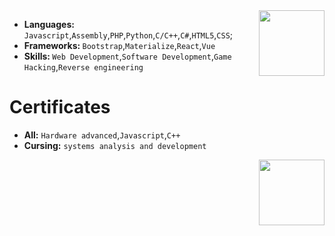 <img align='right' src='https://cdn.discordapp.com/emojis/810934476711919646.png?v=1' width='105'>

<ul>
   <li><strong>Languages: </strong> <code>Javascript</code>,<code>Assembly</code>,<code>PHP</code>,<code>Python</code>,<code>C/C++</code>,<code>C#</code>,<code>HTML5</code>,<code>CSS</code>;</li>
    <li><strong>Frameworks: </strong><code>Bootstrap</code>,<code>Materialize</code>,<code>React</code>,<code>Vue</code></li>
   
   <li><strong>Skills: </strong><code>Web Development</code>,<code>Software Development</code>,<code>Game Hacking</code>,<code>Reverse engineering</code></li>
</ul>

# Certificates

<ul>
   <li><strong>All:</strong> <code>Hardware advanced</code>,<code>Javascript</code>,<code>C++</code> </li>
   <li><strong>Cursing:</strong> <code>systems analysis and development</code> </li>
</ul>

<img align='right' src='https://www.iconpacks.net/icons/1/free-certificate-icon-1356-thumb.png' width='105'>
